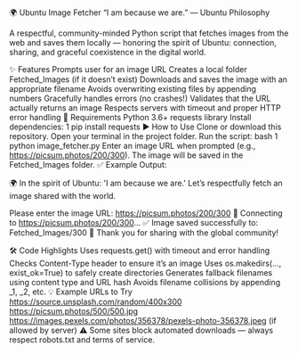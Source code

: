 🌍 Ubuntu Image Fetcher
“I am because we are.” — Ubuntu Philosophy 

A respectful, community-minded Python script that fetches images from the web and saves them locally — honoring the spirit of Ubuntu: connection, sharing, and graceful coexistence in the digital world.

✨ Features
Prompts user for an image URL
Creates a local folder Fetched_Images (if it doesn’t exist)
Downloads and saves the image with an appropriate filename
Avoids overwriting existing files by appending numbers
Gracefully handles errors (no crashes!)
Validates that the URL actually returns an image
Respects servers with timeout and proper HTTP error handling
🧰 Requirements
Python 3.6+
requests library
Install dependencies:
1 pip install requests
▶️ How to Use
Clone or download this repository.
Open your terminal in the project folder.
Run the script:
bash
1 python image_fetcher.py
Enter an image URL when prompted (e.g., https://picsum.photos/200/300).
The image will be saved in the Fetched_Images folder.
✅ Example Output:

🌍 In the spirit of Ubuntu: 'I am because we are.'
Let’s respectfully fetch an image shared with the world.

Please enter the image URL: https://picsum.photos/200/300
🔗 Connecting to https://picsum.photos/200/300...
✅ Image saved successfully to: Fetched_Images/300
🙏 Thank you for sharing with the global community!

🛠️ Code Highlights
Uses requests.get() with timeout and error handling
Checks Content-Type header to ensure it’s an image
Uses os.makedirs(..., exist_ok=True) to safely create directories
Generates fallback filenames using content type and URL hash
Avoids filename collisions by appending _1, _2, etc.
💡 Example URLs to Try
https://source.unsplash.com/random/400x300
https://picsum.photos/500/500.jpg
https://images.pexels.com/photos/356378/pexels-photo-356378.jpeg (if allowed by server)
⚠️ Some sites block automated downloads — always respect robots.txt and terms of service. 












